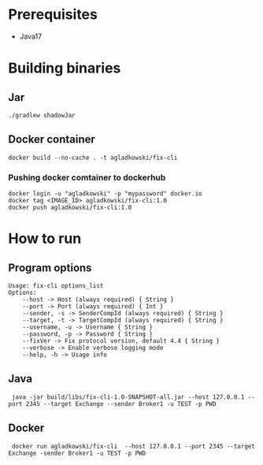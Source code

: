 
# Prerequisites
- Java17

# Building binaries
## Jar
```
./gradlew shadowJar
```

## Docker container
```
docker build --no-cache . -t agladkowski/fix-cli
```

### Pushing docker comtainer to dockerhub
```
docker login -u "agladkowski" -p "mypassword" docker.io
docker tag <IMAGE_ID> agladkowski/fix-cli:1.0
docker push agladkowski/fix-cli:1.0
```

# How to run

## Program options
```
Usage: fix-cli options_list
Options: 
    --host -> Host (always required) { String }
    --port -> Port (always required) { Int }
    --sender, -s -> SenderCompId (always required) { String }
    --target, -t -> TargetCompId (always required) { String }
    --username, -u -> Username { String }
    --password, -p -> Password { String }
    --fixVer -> Fix protocol version, default 4.4 { String }
    --verbose -> Enable verbose logging mode 
    --help, -h -> Usage info 
```

## Java 

```
 java -jar build/libs/fix-cli-1.0-SNAPSHOT-all.jar --host 127.0.0.1 --port 2345 --target Exchange --sender Broker1 -u TEST -p PWD
```

## Docker
```
 docker run agladkowski/fix-cli  --host 127.0.0.1 --port 2345 --target Exchange -sender Broker1 -u TEST -p PWD
```